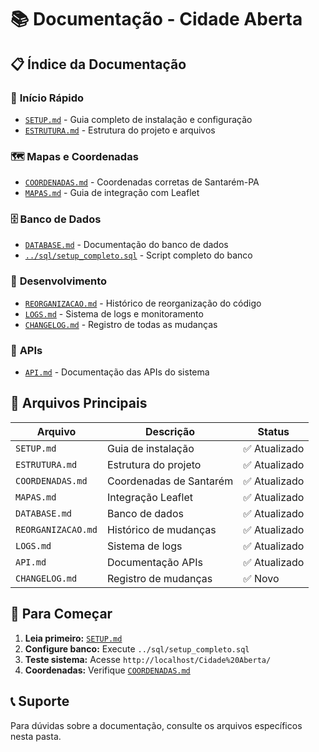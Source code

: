 # 📚 Documentação - Cidade Aberta

## 📋 **Índice da Documentação**

### 🏁 **Início Rápido**
- [`SETUP.md`](SETUP.md) - Guia completo de instalação e configuração
- [`ESTRUTURA.md`](ESTRUTURA.md) - Estrutura do projeto e arquivos

### 🗺️ **Mapas e Coordenadas**
- [`COORDENADAS.md`](COORDENADAS.md) - Coordenadas corretas de Santarém-PA
- [`MAPAS.md`](MAPAS.md) - Guia de integração com Leaflet

### 🗄️ **Banco de Dados**
- [`DATABASE.md`](DATABASE.md) - Documentação do banco de dados
- [`../sql/setup_completo.sql`](../sql/setup_completo.sql) - Script completo do banco

### 🔧 **Desenvolvimento**
- [`REORGANIZACAO.md`](REORGANIZACAO.md) - Histórico de reorganização do código
- [`LOGS.md`](LOGS.md) - Sistema de logs e monitoramento
- [`CHANGELOG.md`](CHANGELOG.md) - Registro de todas as mudanças

### 📱 **APIs**
- [`API.md`](API.md) - Documentação das APIs do sistema

## 🎯 **Arquivos Principais**

| Arquivo | Descrição | Status |
|---------|-----------|--------|
| `SETUP.md` | Guia de instalação | ✅ Atualizado |
| `ESTRUTURA.md` | Estrutura do projeto | ✅ Atualizado |
| `COORDENADAS.md` | Coordenadas de Santarém | ✅ Atualizado |
| `MAPAS.md` | Integração Leaflet | ✅ Atualizado |
| `DATABASE.md` | Banco de dados | ✅ Atualizado |
| `REORGANIZACAO.md` | Histórico de mudanças | ✅ Atualizado |
| `LOGS.md` | Sistema de logs | ✅ Atualizado |
| `API.md` | Documentação APIs | ✅ Atualizado |
| `CHANGELOG.md` | Registro de mudanças | ✅ Novo |

## 🚀 **Para Começar**

1. **Leia primeiro:** [`SETUP.md`](SETUP.md)
2. **Configure banco:** Execute `../sql/setup_completo.sql`
3. **Teste sistema:** Acesse `http://localhost/Cidade%20Aberta/`
4. **Coordenadas:** Verifique [`COORDENADAS.md`](COORDENADAS.md)

## 📞 **Suporte**

Para dúvidas sobre a documentação, consulte os arquivos específicos nesta pasta.